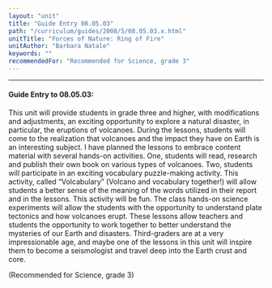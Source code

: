 ```yaml
---
layout: "unit"
title: "Guide Entry 08.05.03"
path: "/curriculum/guides/2008/5/08.05.03.x.html"
unitTitle: "Forces of Nature: Ring of Fire"
unitAuthor: "Barbara Natale"
keywords: ""
recommendedFor: "Recommended for Science, grade 3"
---
```

<body>
<hr/>
<h4>
Guide Entry to 08.05.03:
</h4>
<p>
This unit will provide students in grade three and higher, with modifications and adjustments, an exciting opportunity to explore a natural disaster, in particular, the eruptions of volcanoes. During the lessons, students will come to the realization that volcanoes and the impact they have on Earth is an interesting subject. I have planned the lessons to embrace content material with several hands-on activities. One, students will read, research and publish their own book on various types of volcanoes. Two, students will participate in an exciting vocabulary puzzle-making activity. This activity, called “Volcabulary” (Volcano and vocabulary together!) will allow students a better sense of the meaning of the words utilized in their report and in the lessons. This activity will be fun. The class hands-on science experiments will allow the students with the opportunity to understand plate tectonics and how volcanoes erupt. These lessons allow teachers and students the opportunity to work together to better understand the mysteries of our Earth and disasters. Third-graders are at a very impressionable age, and maybe one of the lessons in this unit will inspire them to become a seismologist and travel deep into the Earth crust and core.
</p>
<p>
(Recommended for Science, grade 3)
</p>
</body>